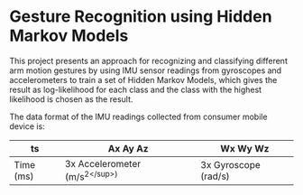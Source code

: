 Gesture Recognition using Hidden Markov Models
==============================================

This project presents an approach for recognizing and classifying different arm motion gestures by using IMU sensor readings from gyroscopes and accelerometers to train a set of Hidden Markov Models, which gives the result as log-likelihood for each class and the class with the highest likelihood is chosen as the result.

The data format of the IMU readings collected from consumer mobile device is:

| ts | Ax Ay Az	| Wx Wy Wz |
| ----------- | ----------- | ----------- |
| Time (ms) | 3x Accelerometer (m/s<sup>2\</sup>) |	3x Gyroscope (rad/s) |


